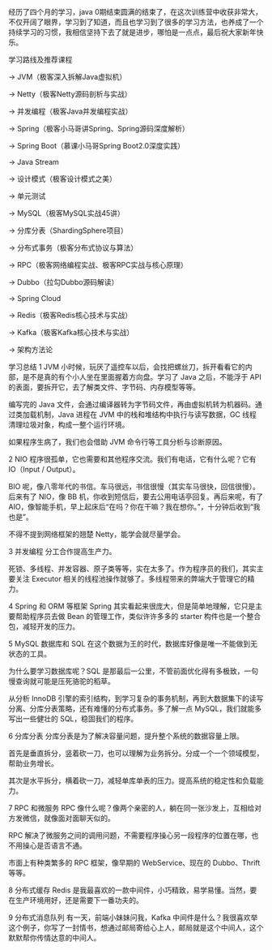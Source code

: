 
经历了四个月的学习，java 0期结束圆满的结束了，在这次训练营中收获非常大，不仅开阔了眼界，学习到了知道，而且也学习到了很多的学习方法，也养成了一个持续学习的习惯，我相信坚持下去了就是进步，哪怕是一点点，最后祝大家新年快乐。


学习路线及推荐课程

→ JVM（极客深入拆解Java虚拟机）

→ Netty（极客Netty源码剖析与实战）

→ 并发编程（极客Java并发编程实战）

→ Spring（极客小马哥讲Spring、Spring源码深度解析）

→ Spring Boot（慕课小马哥Spring Boot2.0深度实践）

→ Java Stream

→ 设计模式（极客设计模式之美）

→ 单元测试

→ MySQL（极客MySQL实战45讲）

→ 分库分表（ShardingSphere项目）

→ 分布式事务（极客分布式协议与算法）

→ RPC（极客网络编程实战、极客RPC实战与核心原理）

→ Dubbo（拉勾Dubbo源码解读）

→ Spring Cloud

→ Redis（极客Redis核心技术与实战）

→ Kafka（极客Kafka核心技术与实战）

→ 架构方法论

学习总结
1 JVM
小时候，玩厌了遥控车以后，会找把螺丝刀，拆开看看它的内部，是不是真的有个小人坐在里面握着方向盘。学习了 Java 之后，不能浮于 API 的表面，要拆开它，去了解类文件、字节码、内存模型等等。

编写完的 Java 文件，会通过编译器转为字节码文件，再由虚拟机转为机器码。通过类加载机制，Java 进程在 JVM 中的栈和堆结构中执行与读写数据，GC 线程清理垃圾对象，构成一整个运行环境。

如果程序生病了，我们也会借助 JVM 命令行等工具分析与诊断原因。

2 NIO
程序很孤单，它也需要和其他程序交流。我们有电话，它有什么呢？它有 IO（Input / Output）。

BIO 呢，像八零年代的书信。车马很远，书信很慢（其实车马很快，回信很慢）。后来有了 NIO，像 BB 机，你收到短信后，要去公用电话亭回复。再后来呢，有了 AIO，像智能手机，早上起床后“在吗？你在干嘛？我在想你。”，十分钟后收到“我也是”。

不得不提到网络框架的翘楚 Netty，能学会就尽量学会。

3 并发编程
分工合作提高生产力。

死锁、多线程、并发容器、原子类等等，实在太多了。作为程序员的我们，其实主要关注 Executor 相关的线程池操作就够了。多线程带来的弊端大于管理它的精力。

4 Spring 和 ORM 等框架
Spring 其实看起来很庞大，但是简单地理解，它只是主要帮助程序员去做 Bean 的管理工作，类似许许多多的 starter 构件也是一个整合包，减轻开发的压力。

5 MySQL 数据库和 SQL
在这个数据为王的时代，数据库好像是唯一不能做到无状态的工具。

为什么要学习数据库呢？SQL 是那最后一公里，不管前面优化得有多极致，一句慢查询就可能是压死骆驼的稻草。

从分析 InnoDB 引擎的索引结构，到学习复杂的事务机制，再到大数据集下的读写分离、分库分表策略，还有难懂的分布式事务。多了解一点 MySQL，我们就能多写出一些健壮的 SQL，稳固我们的程序。

6 分库分表
分库分表是为了解决容量问题，提升整个系统的数据容量上限。

首先是垂直拆分，竖着砍一刀，也可以理解为业务拆分。分成一个一个领域模型，帮助业务增长。

其次是水平拆分，横着砍一刀，减轻单库单表的压力。提高系统的稳定性和负载能力。

7 RPC 和微服务
RPC 像什么呢？像两个亲密的人，躺在同一张沙发上，互相给对方发微信，就像面对面聊天似的。

RPC 解决了微服务之间的调用问题，不需要程序操心另一段程序的位置在哪，也不用操心是否语言不通。

市面上有种类繁多的 RPC 框架，像早期的 WebService、现在的 Dubbo、Thrift 等等。

8 分布式缓存
Redis 是我最喜欢的一款中间件，小巧精致，易学易懂。当然，要在生产环境用好，还是需要下一番功夫的。

9 分布式消息队列
有一天，前端小妹妹问我，Kafka 中间件是什么？我很喜欢举这个例子，你写了一封情书，想通过邮局寄给心上人，邮局就是这个中间人，这个默默帮你传情达意的中间人。
